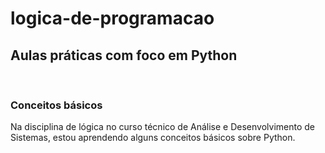 # logica-de-programacao

## Aulas práticas com foco em Python
<br>

### Conceitos básicos
Na disciplina de lógica no curso técnico de Análise e Desenvolvimento de Sistemas, estou aprendendo alguns conceitos básicos sobre Python.




